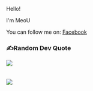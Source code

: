<!-- <p align="center">
  <img src='https://github.com/olololoe110399/olololoe110399/blob/main/wolf.jpeg?raw=true' width='100%"'>
</p> -->

Hello! 

I'm MeoU 

You can follow me on: [Facebook](https://www.facebook.com/TranDinhHuy.dev/)

<!-- ## 🌐Socials
[![Facebook](https://img.shields.io/badge/Facebook-%231877F2.svg?logo=Facebook&logoColor=white)](https://www.facebook.com/meoudev.TranDinhHuy/)  -->


<!-- <img src="https://github-readme-stats.vercel.app/api?username=allencat-tdh&theme=tokyonight&show_icons=true&count_private=true"> &nbsp; [![GitHub Streak](http://github-readme-streak-stats.herokuapp.com?user=allencat-tdh&theme=tokyonight&date_format=M%20j%5B%2C%20Y%5D)](https://git.io/streak-stats)


<img src="https://github-readme-stats.vercel.app/api/top-langs/?username=allencat-tdh&theme=tokyonight&layout=compact&langs_count=6"> -->



<!-- <img src="https://github-readme-stats.vercel.app/api/top-langs/?username=huytran105&theme=tokyonight&layout=compact&langs_count=6"> -->

### ✍️Random Dev Quote
![](https://quotes-github-readme.vercel.app/api?type=horizontal&theme=radical) <br>
<br>
<br>
<img src="https://komarev.com/ghpvc/?username=huytran105&color=blue">






